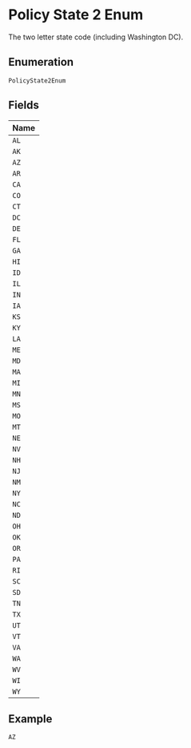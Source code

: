 
# Policy State 2 Enum

The two letter state code (including Washington DC).

## Enumeration

`PolicyState2Enum`

## Fields

| Name |
|  --- |
| `AL` |
| `AK` |
| `AZ` |
| `AR` |
| `CA` |
| `CO` |
| `CT` |
| `DC` |
| `DE` |
| `FL` |
| `GA` |
| `HI` |
| `ID` |
| `IL` |
| `IN` |
| `IA` |
| `KS` |
| `KY` |
| `LA` |
| `ME` |
| `MD` |
| `MA` |
| `MI` |
| `MN` |
| `MS` |
| `MO` |
| `MT` |
| `NE` |
| `NV` |
| `NH` |
| `NJ` |
| `NM` |
| `NY` |
| `NC` |
| `ND` |
| `OH` |
| `OK` |
| `OR` |
| `PA` |
| `RI` |
| `SC` |
| `SD` |
| `TN` |
| `TX` |
| `UT` |
| `VT` |
| `VA` |
| `WA` |
| `WV` |
| `WI` |
| `WY` |

## Example

```
AZ
```

